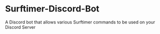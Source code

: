# Surftimer-Discord-Bot
A Discord bot that allows various Surftimer commands to be used on your Discord Server

